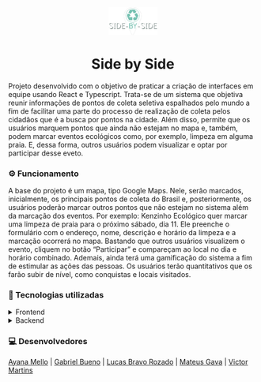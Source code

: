 <div align="center"> 
	<img src="./src/assets/images/logo-desktop.png" width="100px"/>
	<h1>Side by Side</h1>
</div> 
	
<p>
  Projeto desenvolvido com o objetivo de praticar a criação de interfaces em equipe usando React e Typescript. Trata-se de um sistema que objetiva reunir informações de pontos de coleta seletiva espalhados pelo mundo a fim de facilitar uma parte do processo de realização de coleta pelos cidadãos que é a busca por pontos na cidade. Além disso, permite que os usuários marquem pontos que ainda não estejam no mapa e, também, podem marcar eventos ecológicos como, por exemplo, limpeza em alguma praia. E, dessa forma, outros usuários podem visualizar e optar por participar desse eveto.  
</p>

<h3> ⚙️ Funcionamento </h3>
<p>
  A base do projeto é um mapa, tipo Google Maps. Nele, serão marcados, inicialmente, os principais pontos de coleta do Brasil e, posteriormente, os usuários poderão marcar outros pontos que não estejam no sistema além da marcação dos eventos. Por exemplo: Kenzinho Ecológico quer marcar uma limpeza de praia para o próximo sábado, dia 11. Ele preenche o formulário com o endereço, nome, descrição e horário da limpeza e a marcação ocorrerá no mapa. Bastando que outros usuários visualizem o evento, cliquem no botão “Participar” e compareçam ao local no dia e horário combinado. 
Ademais, ainda terá uma gamificação do sistema a fim de estimular as ações das pessoas. Os usuários terão quantitativos que os farão subir de nível, como conquistas e locais visitados. 
</p>

<h3> 🚀 Tecnologias utilizadas </h3> 

<details>
	<summary>Frontend</summary>
	
   - React
   - Typescript
   - Javascript
   - Chakra UI
   - Framer motion
   - Emotion
   - React Icons
   - Axios 
   - JWT-Decode
   - React Hook Form
   - React Router Dom
   - React Google Maps
   - React Scroll Parallax
</details>

<details>
	<summary>Backend</summary>

   - Google Maps API
   - [Backend fake feita pelo grupo no JSON Server](https://capstone-group2.herokuapp.com/)
</details>

<h3> 💻 Desenvolvedores </h3>

<div> 
  <a href="https://www.linkedin.com/in/ayana-mello/">Ayana Mello</a>
  | <a href="https://www.linkedin.com/in/gabriel-bueno-11227a209/">Gabriel Bueno</a>
  | <a href="https://www.linkedin.com/in/lucas-bravo-rozado-a80b36213/">Lucas Bravo Rozado</a>
  | <a href="https://www.linkedin.com/in/mgavadev/">Mateus Gava</a>
  | <a href="#">Victor Martins</a>
</div>
